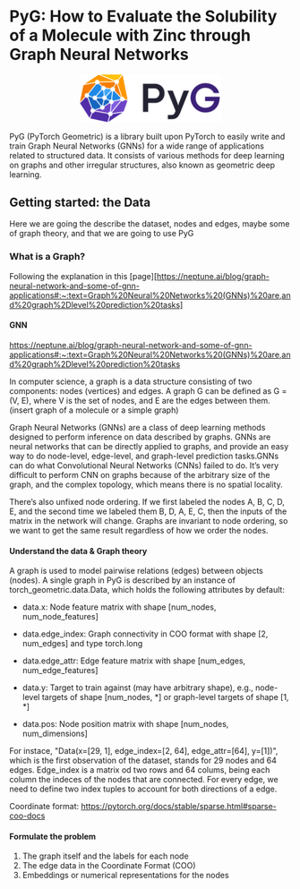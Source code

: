 # PyG: How to Evaluate the Solubility of a Molecule with Zinc through Graph Neural Networks

<p align="center">
<img src="https://raw.githubusercontent.com/pyg-team/pyg_sphinx_theme/master/pyg_sphinx_theme/static/img/pyg_logo_text.svg?sanitize=true" width=50% height=50%>
</p>

PyG (PyTorch Geometric) is a library built upon PyTorch to easily write and train Graph Neural Networks (GNNs) for a wide range of applications related to structured data. It consists of various methods for deep learning on graphs and other irregular structures, also known as geometric deep learning.

## Getting started: the Data

Here we are going the describe the dataset, nodes and edges, maybe some of graph theory, and that we are going to use PyG

### What is a Graph?
Following the explanation in this [page][https://neptune.ai/blog/graph-neural-network-and-some-of-gnn-applications#:~:text=Graph%20Neural%20Networks%20(GNNs)%20are,and%20graph%2Dlevel%20prediction%20tasks] 

#### GNN 
https://neptune.ai/blog/graph-neural-network-and-some-of-gnn-applications#:~:text=Graph%20Neural%20Networks%20(GNNs)%20are,and%20graph%2Dlevel%20prediction%20tasks

In computer science, a graph is a data structure consisting of two components: nodes (vertices) and edges. A graph G can be defined as G = (V, E), where V is the set of nodes, and E are the edges between them. (insert graph of a molecule or a simple graph)

Graph Neural Networks (GNNs) are a class of deep learning methods designed to perform inference on data described by graphs. GNNs are neural networks that can be directly applied to graphs, and provide an easy way to do node-level, edge-level, and graph-level prediction tasks.GNNs can do what Convolutional Neural Networks (CNNs) failed to do. It’s very difficult to perform CNN on graphs because of the arbitrary size of the graph, and the complex topology, which means there is no spatial locality. 

There’s also unfixed node ordering. If we first labeled the nodes A, B, C, D, E, and the second time we labeled them B, D, A, E, C, then the inputs of the matrix in the network will change. Graphs are invariant to node ordering, so we want to get the same result regardless of how we order the nodes.





#### Understand the data & Graph theory
A graph is used to model pairwise relations (edges) between objects (nodes). A single graph in PyG is described by an instance of torch_geometric.data.Data, which holds the following attributes by default:

-  data.x: Node feature matrix with shape [num_nodes, num_node_features]

-  data.edge_index: Graph connectivity in COO format with shape [2, num_edges] and type torch.long

-  data.edge_attr: Edge feature matrix with shape [num_edges, num_edge_features]

-  data.y: Target to train against (may have arbitrary shape), e.g., node-level targets of shape [num_nodes, *] or graph-level targets of shape [1, *]

-  data.pos: Node position matrix with shape [num_nodes, num_dimensions]

For instace, "Data(x=[29, 1], edge_index=[2, 64], edge_attr=[64], y=[1])", which is the first observation of the dataset, stands for 29 nodes and 64 edges. Edge_index is a matrix od two rows and 64 colums, being each column the indeces of the nodes that are connected. For every edge, we need to define two index tuples to account for both directions of a edge.





Coordinate format: https://pytorch.org/docs/stable/sparse.html#sparse-coo-docs

#### Formulate the problem

1. The graph itself and the labels for each node
2. The edge data in the Coordinate Format (COO)
3. Embeddings or numerical representations for the nodes


#### 



#### 

